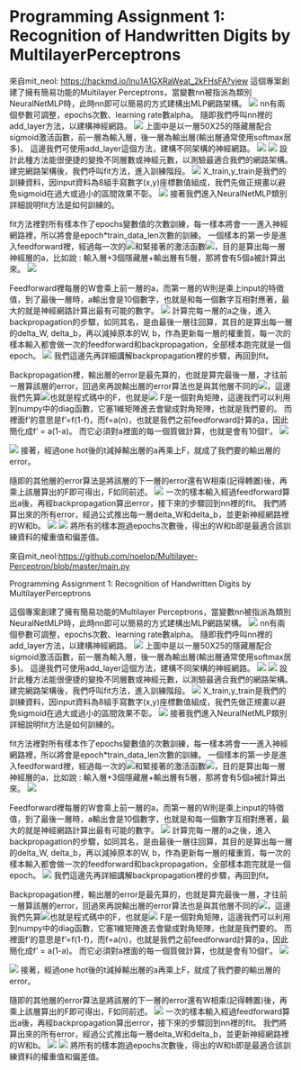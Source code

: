 <H1>Programming Assignment 1: Recognition of Handwritten Digits by MultilayerPerceptrons</H1>

來自mit_neol:
https://hackmd.io/lnu1A1GXRaWeat_2kFHsFA?view
這個專案創建了擁有簡易功能的Multilayer Perceptrons，當變數nn被指派為類別NeuralNetMLP時，此時nn即可以簡易的方式建構出MLP網路架構。
![](https://i.imgur.com/RV80S54.png)
nn有兩個參數可調整，epochs次數、learning rate數alpha。
隨即我們呼叫nn裡的add_layer方法，以建構神經網路。
 ![](https://i.imgur.com/oq4uD0E.png)
上圖中是以一層50X25的隱藏層配合sigmoid激活函數，前一層為輸入層，後一層為輸出層(輸出層通常使用softmax居多)。
這邊我們可使用add_layer這個方法，建構不同架構的神經網路。
![](https://i.imgur.com/YBO3JFB.png)
![](https://i.imgur.com/PGEQBqg.png)
設計此種方法能很便捷的變換不同層數或神經元數，以測驗最適合我們的網路架構。
建完網路架構後，我們呼叫fit方法，進入訓練階段。
![](https://i.imgur.com/FVoZ0zW.png)
X_train,y_train是我們的訓練資料，因input資料為8組手寫數字(x,y)座標數值組成，我們先做正規畫以避免sigmoid在過大或過小的區間效果不彰。
![](https://i.imgur.com/kGY4tLM.png)
接著我們進入NeuralNetMLP類別詳細說明fit方法是如何訓練的。

fit方法裡對所有樣本作了epochs變數值的次數訓練，每一樣本將會一一進入神經網路裡，所以將會是epoch*train_data_len次數的訓練。
一個樣本的第一步是進入feedforward裡，經過每一次的![](https://i.imgur.com/MngALK4.png)和緊接著的激活函數![](https://i.imgur.com/ANBZq82.png)，目的是算出每一層神經層的a，比如說 : 輸入層+3個隱藏層+輸出層有5層，那將會有5個a被計算出來。
![](https://i.imgur.com/tQbIWL9.png)

Feedforward裡每層的W會乘上前一層的a，而第一層的W則是乘上input的特徵值，到了最後一層時，a輸出會是10個數字，也就是和每一個數字互相對應著，最大的就是神經網路計算出最有可能的數字。
![](https://i.imgur.com/zWJb6PH.png)
計算完每一層的a之後，進入backpropagation的步驟，如同其名，是由最後一層往回算，其目的是算出每一層的delta_W, delta_b，再以減掉原本的W, b，作為更新每一層的權重質，每一次的樣本輸入都會做一次的feedforward和backpropagation，全部樣本跑完就是一個epoch。
![](https://i.imgur.com/ndPNwXN.png)
我們這邊先再詳細講解backpropagation裡的步驟，再回到fit。

Backpropagation裡，輸出層的error是最先算的，也就是算完最後一層，才往前一層算該層的error，回過來再說輸出層的error算法也是與其他層不同的![](https://i.imgur.com/73lkFAp.png)，這邊我們先算![](https://i.imgur.com/XTDEcBo.png)也就是程式碼中的F，也就是![](https://i.imgur.com/D3hagSQ.png)
F是一個對角矩陣，這邊我們可以利用到numpy中的diag函數，它塞1維矩陣進去會變成對角矩陣，也就是我們要的。
而裡面f’的意思是f’=f(1-f)，而f=a(n)，也就是我們之前feedforward計算的a，因此簡化成f’ = a(1-a)。
而它必須對a裡面的每一個質做計算，也就是會有10個f’。
![](https://i.imgur.com/ZNQJKVb.png)

![](https://i.imgur.com/EzjSNo8.png)
接著，經過one hot後的t減掉輸出層的a再乘上F，就成了我們要的輸出層的error。

隨即的其他層的error算法是將該層的下一層的error還有W相乘(記得轉置)後，再乘上該層算出的F即可得出，F如同前述。
![](https://i.imgur.com/omu01tU.png)
一次的樣本輸入經過feedforward算出a後，再經backpropagation算出error，接下來的步驟回到nn裡的fit。
我們將算出來的所有error，經過公式推出每一層delta_W和delta_b，並更新神經網路裡的W和b。
![](https://i.imgur.com/HbhBIJv.png)
![](https://i.imgur.com/PxeXNrJ.png)
將所有的樣本跑過epochs次數後，得出的W和b即是最適合該訓練資料的權重值和偏差值。

來自mit_neol:https://github.com/noelop/Multilayer-Perceptron/blob/master/main.py

Programming Assignment 1: Recognition of Handwritten Digits by MultilayerPerceptrons

這個專案創建了擁有簡易功能的Multilayer Perceptrons，當變數nn被指派為類別NeuralNetMLP時，此時nn即可以簡易的方式建構出MLP網路架構。
![](https://i.imgur.com/RV80S54.png)
nn有兩個參數可調整，epochs次數、learning rate數alpha。
隨即我們呼叫nn裡的add_layer方法，以建構神經網路。
 ![](https://i.imgur.com/oq4uD0E.png)
上圖中是以一層50X25的隱藏層配合sigmoid激活函數，前一層為輸入層，後一層為輸出層(輸出層通常使用softmax居多)。
這邊我們可使用add_layer這個方法，建構不同架構的神經網路。
![](https://i.imgur.com/YBO3JFB.png)
![](https://i.imgur.com/PGEQBqg.png)
設計此種方法能很便捷的變換不同層數或神經元數，以測驗最適合我們的網路架構。
建完網路架構後，我們呼叫fit方法，進入訓練階段。
![](https://i.imgur.com/FVoZ0zW.png)
X_train,y_train是我們的訓練資料，因input資料為8組手寫數字(x,y)座標數值組成，我們先做正規畫以避免sigmoid在過大或過小的區間效果不彰。
![](https://i.imgur.com/kGY4tLM.png)
接著我們進入NeuralNetMLP類別詳細說明fit方法是如何訓練的。

fit方法裡對所有樣本作了epochs變數值的次數訓練，每一樣本將會一一進入神經網路裡，所以將會是epoch*train_data_len次數的訓練。
一個樣本的第一步是進入feedforward裡，經過每一次的![](https://i.imgur.com/MngALK4.png)和緊接著的激活函數![](https://i.imgur.com/ANBZq82.png)，目的是算出每一層神經層的a，比如說 : 輸入層+3個隱藏層+輸出層有5層，那將會有5個a被計算出來。
![](https://i.imgur.com/tQbIWL9.png)

Feedforward裡每層的W會乘上前一層的a，而第一層的W則是乘上input的特徵值，到了最後一層時，a輸出會是10個數字，也就是和每一個數字互相對應著，最大的就是神經網路計算出最有可能的數字。
![](https://i.imgur.com/zWJb6PH.png)
計算完每一層的a之後，進入backpropagation的步驟，如同其名，是由最後一層往回算，其目的是算出每一層的delta_W, delta_b，再以減掉原本的W, b，作為更新每一層的權重質，每一次的樣本輸入都會做一次的feedforward和backpropagation，全部樣本跑完就是一個epoch。
![](https://i.imgur.com/ndPNwXN.png)
我們這邊先再詳細講解backpropagation裡的步驟，再回到fit。

Backpropagation裡，輸出層的error是最先算的，也就是算完最後一層，才往前一層算該層的error，回過來再說輸出層的error算法也是與其他層不同的![](https://i.imgur.com/73lkFAp.png)，這邊我們先算![](https://i.imgur.com/XTDEcBo.png)也就是程式碼中的F，也就是![](https://i.imgur.com/D3hagSQ.png)
F是一個對角矩陣，這邊我們可以利用到numpy中的diag函數，它塞1維矩陣進去會變成對角矩陣，也就是我們要的。
而裡面f’的意思是f’=f(1-f)，而f=a(n)，也就是我們之前feedforward計算的a，因此簡化成f’ = a(1-a)。
而它必須對a裡面的每一個質做計算，也就是會有10個f’。
![](https://i.imgur.com/ZNQJKVb.png)

![](https://i.imgur.com/EzjSNo8.png)
接著，經過one hot後的t減掉輸出層的a再乘上F，就成了我們要的輸出層的error。

隨即的其他層的error算法是將該層的下一層的error還有W相乘(記得轉置)後，再乘上該層算出的F即可得出，F如同前述。
![](https://i.imgur.com/omu01tU.png)
一次的樣本輸入經過feedforward算出a後，再經backpropagation算出error，接下來的步驟回到nn裡的fit。
我們將算出來的所有error，經過公式推出每一層delta_W和delta_b，並更新神經網路裡的W和b。
![](https://i.imgur.com/HbhBIJv.png)
![](https://i.imgur.com/PxeXNrJ.png)
將所有的樣本跑過epochs次數後，得出的W和b即是最適合該訓練資料的權重值和偏差值。



